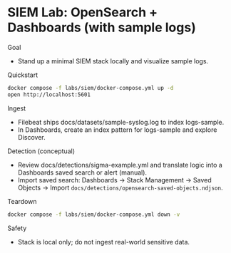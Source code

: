 # SIEM Lab: OpenSearch + Dashboards (with sample logs)

Goal
- Stand up a minimal SIEM stack locally and visualize sample logs.

Quickstart
```sh path=null start=null
docker compose -f labs/siem/docker-compose.yml up -d
open http://localhost:5601
```

Ingest
- Filebeat ships docs/datasets/sample-syslog.log to index logs-sample.
- In Dashboards, create an index pattern for logs-sample and explore Discover.

Detection (conceptual)
- Review docs/detections/sigma-example.yml and translate logic into a Dashboards saved search or alert (manual).
- Import saved search: Dashboards → Stack Management → Saved Objects → Import `docs/detections/opensearch-saved-objects.ndjson`.

Teardown
```sh path=null start=null
docker compose -f labs/siem/docker-compose.yml down -v
```

Safety
- Stack is local only; do not ingest real-world sensitive data.
